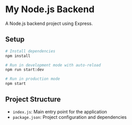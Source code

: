 # My Node.js Backend

A Node.js backend project using Express.

## Setup

```bash
# Install dependencies
npm install

# Run in development mode with auto-reload
npm run start:dev

# Run in production mode
npm start
```

## Project Structure

- `index.js`: Main entry point for the application
- `package.json`: Project configuration and dependencies